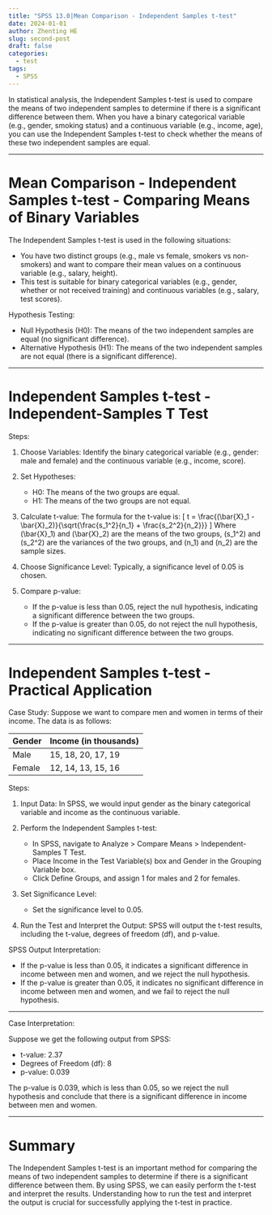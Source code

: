 ```yaml
---
title: "SPSS 13.0|Mean Comparison - Independent Samples t-test"
date: 2024-01-01
author: Zhenting HE
slug: second-post
draft: false
categories:
  - test
tags:
  - SPSS
---
```

In statistical analysis, the Independent Samples t-test is used to compare the means of two independent samples to determine if there is a significant difference between them. When you have a binary categorical variable (e.g., gender, smoking status) and a continuous variable (e.g., income, age), you can use the Independent Samples t-test to check whether the means of these two independent samples are equal.

---

 # Mean Comparison - Independent Samples t-test - Comparing Means of Binary Variables

The Independent Samples t-test is used in the following situations:
- You have two distinct groups (e.g., male vs female, smokers vs non-smokers) and want to compare their mean values on a continuous variable (e.g., salary, height).
- This test is suitable for binary categorical variables (e.g., gender, whether or not received training) and continuous variables (e.g., salary, test scores).

Hypothesis Testing:
- Null Hypothesis (H0): The means of the two independent samples are equal (no significant difference).
- Alternative Hypothesis (H1): The means of the two independent samples are not equal (there is a significant difference).

---

 # Independent Samples t-test - Independent-Samples T Test

Steps:
1. Choose Variables: Identify the binary categorical variable (e.g., gender: male and female) and the continuous variable (e.g., income, score).
2. Set Hypotheses:
   - H0: The means of the two groups are equal.
   - H1: The means of the two groups are not equal.
3. Calculate t-value: The formula for the t-value is:
   \[
   t = \frac{(\bar{X}_1 - \bar{X}_2)}{\sqrt{\frac{s_1^2}{n_1} + \frac{s_2^2}{n_2}}}
   \]
   Where \(\bar{X}_1\) and \(\bar{X}_2\) are the means of the two groups, \(s_1^2\) and \(s_2^2\) are the variances of the two groups, and \(n_1\) and \(n_2\) are the sample sizes.

4. Choose Significance Level: Typically, a significance level of 0.05 is chosen.

5. Compare p-value:
   - If the p-value is less than 0.05, reject the null hypothesis, indicating a significant difference between the two groups.
   - If the p-value is greater than 0.05, do not reject the null hypothesis, indicating no significant difference between the two groups.

---

 # Independent Samples t-test - Practical Application

Case Study:
Suppose we want to compare men and women in terms of their income. The data is as follows:

| Gender | Income (in thousands) |
|--------|-----------------------|
| Male   | 15, 18, 20, 17, 19     |
| Female | 12, 14, 13, 15, 16     |

Steps:
1. Input Data:
   In SPSS, we would input gender as the binary categorical variable and income as the continuous variable.
   
2. Perform the Independent Samples t-test:
   - In SPSS, navigate to Analyze > Compare Means > Independent-Samples T Test.
   - Place Income in the Test Variable(s) box and Gender in the Grouping Variable box.
   - Click Define Groups, and assign 1 for males and 2 for females.
   
3. Set Significance Level:
   - Set the significance level to 0.05.

4. Run the Test and Interpret the Output:
   SPSS will output the t-test results, including the t-value, degrees of freedom (df), and p-value.

SPSS Output Interpretation:
- If the p-value is less than 0.05, it indicates a significant difference in income between men and women, and we reject the null hypothesis.
- If the p-value is greater than 0.05, it indicates no significant difference in income between men and women, and we fail to reject the null hypothesis.

---

 Case Interpretation:

Suppose we get the following output from SPSS:

- t-value: 2.37
- Degrees of Freedom (df): 8
- p-value: 0.039

The p-value is 0.039, which is less than 0.05, so we reject the null hypothesis and conclude that there is a significant difference in income between men and women.

---

# Summary

The Independent Samples t-test is an important method for comparing the means of two independent samples to determine if there is a significant difference between them. By using SPSS, we can easily perform the t-test and interpret the results. Understanding how to run the test and interpret the output is crucial for successfully applying the t-test in practice.